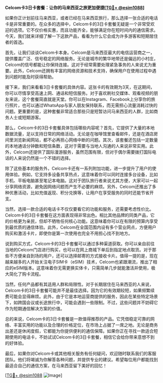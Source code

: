 **Celcom卡3日卡套餐：让你的马来西亚之旅更加便捷[[TG💪+ @esim1088](https://t.me/s/esim1088)]**

如果你正计划前往马来西亚，或者已经在马来西亚旅行，那么选择一张合适的电话卡是非常重要的。在众多的选择中，Celcom卡的3日卡套餐无疑是一个非常受欢迎的选项。它不仅价格实惠，而且功能齐全，能够满足你在短时间内的通信需求。今天，我们就来详细了解一下这款产品，看看为什么它会成为许多游客和短期居住者的首选。

首先，让我们谈谈Celcom卡本身。Celcom是马来西亚最大的电信运营商之一，提供覆盖广泛、信号稳定的网络服务。无论是城市的繁华地带还是偏远的小村庄，Celcom的信号都能让你保持连接。这对于经常需要处理紧急事务的人来说尤为重要。此外，Celcom还拥有丰富的网络资源和技术支持，确保用户在使用过程中遇到问题时能及时获得帮助。

接下来，我们来看看3日卡套餐的具体内容。这张卡的有效期为3天，在这期间，你可以尽情享受高速上网、通话和短信服务。对于喜欢刷社交媒体、观看视频的朋友来说，这个套餐简直就是天堂。你可以在Instagram、Facebook上分享你的旅行照片，也可以通过WhatsApp与家人朋友保持联系，而无需担心流量消耗过快的问题。更重要的是，这种套餐非常适合那些只是短暂访问马来西亚的人群，比如商务人士或短期游客。

那么，Celcom卡的3日卡套餐具体包括哪些内容呢？首先，它提供了大量的本地数据流量，足以支持日常的网络活动。无论是在咖啡馆里查看邮件，还是在酒店房间里浏览新闻网站，都不必再担心网络中断的问题。其次，该套餐还包括一定数量的本地通话分钟数和短信条数，这对于需要与当地人沟通的人来说非常实用。此外，Celcom还提供了国际漫游服务，虽然范围有限，但对于偶尔需要拨打国际电话的人来说仍然是一个不错的选择。

除了这些基本的服务外，Celcom卡还有一系列附加功能，进一步提升了用户的使用体验。例如，它支持多设备共享热点，这意味着你可以同时连接多台设备，比如手机、平板电脑甚至笔记本电脑。这对于团队旅行者来说尤其方便，大家可以一起分享网络资源，避免因网络问题而产生不必要的麻烦。另外，Celcom还推出了多种优惠活动，比如充值返现、积分兑换等，让用户在享受服务的同时还能节省开支。

当然，选择一款合适的电话卡不仅仅要看它的功能和服务，还需要考虑性价比。Celcom卡的3日卡套餐在这方面表现得非常出色。相比其他品牌的同类产品，它的价格更为亲民，但却不牺牲任何核心功能。这意味着你可以在有限的预算内享受到最优质的通信体验。此外，Celcom在全国范围内设有多个营业网点，方便用户购买和激活卡片，即使你是第一次使用也完全不用担心找不到地方。

说到购买方式，Celcom卡的3日卡套餐可以通过多种渠道获取。你可以亲自前往当地的Celcom门店进行购买，也可以在网上商城下单后到指定地点取货。对于那些不方便亲自到场的用户，还可以选择邮寄的方式接收卡片。值得一提的是，现在越来越多的人开始关注电子SIM卡（eSIM）技术，Celcom也紧跟潮流，推出了相应的eSIM版本。这意味着你无需更换实体卡，只需简单几步就能激活并使用，极大简化了购卡流程。

当然，任何产品都有其适用人群和局限性。对于长期居住在马来西亚的人来说，Celcom卡的3日卡套餐可能并不是最佳选择。因为它的有效期较短，如果频繁续费可能会显得麻烦。此外，由于它是本地运营商提供的服务，因此在某些特定场景下，如跨国会议或长途旅行中，可能会遇到一些限制。不过，这些问题并不妨碍它作为短期通信解决方案的价值。

总的来说，Celcom卡的3日卡套餐是一款值得推荐的产品。它凭借稳定可靠的网络、丰富实用的功能以及合理的价格定位，在市场上占据了一席之地。无论是商务出差还是休闲度假，它都能为你提供便利的通信保障。如果你正在寻找一款适合短期使用的电话卡，不妨试试Celcom卡的3日卡套餐，相信它会给你带来意想不到的好体验。

最后，如果你对Celcom卡或其他相关服务有任何疑问，欢迎随时联系我们的客服团队。他们将竭诚为你解答各种问题，并提供专业的建议。希望每位用户都能找到最适合自己的通信方案，在马来西亚留下美好的回忆！

[[TG💪+ @esim1088](https://t.me/s/esim1088) ![Image](https://i.postimg.cc/4NQfJmqS/Snipaste-2025-05-13-00-14-12.png)]